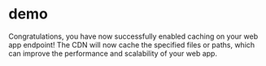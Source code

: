 # demo
Congratulations, you have now successfully enabled caching on your web app endpoint! The CDN will now cache the specified files or paths, which can improve the performance and scalability of your web app.
